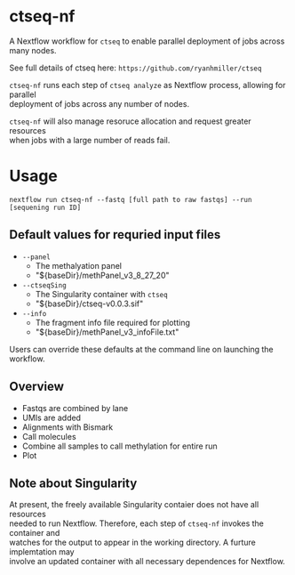 # ctseq-nf
A Nextflow workflow for `ctseq` to enable parallel deployment of jobs across many nodes.  
  
See full details of ctseq here: `https://github.com/ryanhmiller/ctseq`  
  
`ctseq-nf` runs each step of `ctseq analyze` as Nextflow process, allowing for parallel  
deployment of jobs across any number of nodes.  
  
`ctseq-nf` will also manage resoruce allocation and request greater resources  
when jobs with a large number of reads fail.  

# Usage
`nextflow run ctseq-nf --fastq [full path to raw fastqs] --run [sequening run ID]`

## Default values for requried input files
+ `--panel`
    + The methalyation panel
    + "${baseDir}/methPanel_v3_8_27_20"
+ `--ctseqSing`
    + The Singularity container with `ctseq`
    + "${baseDir}/ctseq-v0.0.3.sif"
+ `--info`
    + The fragment info file required for plotting
    + "${baseDir}/methPanel_v3_infoFile.txt"

Users can override these defaults at the command line on launching the workflow. 

## Overview
+ Fastqs are combined by lane
+ UMIs are added
+ Alignments with Bismark
+ Call molecules
+ Combine all samples to call methylation for entire run
+ Plot

## Note about Singularity
At present, the freely available Singularity contaier does not have all resources  
needed to run Nextflow. Therefore, each step of `ctseq-nf` invokes the container and  
watches for the output to appear in the working directory. A furture implemtation may  
involve an updated container with all necessary dependences for Nextflow.  
